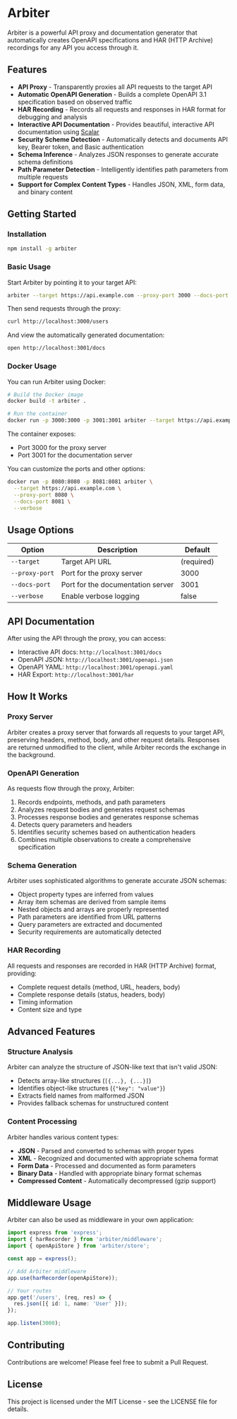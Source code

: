 # Arbiter

Arbiter is a powerful API proxy and documentation generator that automatically creates OpenAPI specifications and HAR (HTTP Archive) recordings for any API you access through it.

## Features

- **API Proxy** - Transparently proxies all API requests to the target API 
- **Automatic OpenAPI Generation** - Builds a complete OpenAPI 3.1 specification based on observed traffic
- **HAR Recording** - Records all requests and responses in HAR format for debugging and analysis
- **Interactive API Documentation** - Provides beautiful, interactive API documentation using [Scalar](https://github.com/scalar/scalar)
- **Security Scheme Detection** - Automatically detects and documents API key, Bearer token, and Basic authentication
- **Schema Inference** - Analyzes JSON responses to generate accurate schema definitions
- **Path Parameter Detection** - Intelligently identifies path parameters from multiple requests
- **Support for Complex Content Types** - Handles JSON, XML, form data, and binary content

## Getting Started

### Installation

```bash
npm install -g arbiter
```

### Basic Usage

Start Arbiter by pointing it to your target API:

```bash
arbiter --target https://api.example.com --proxy-port 3000 --docs-port 3001
```

Then send requests through the proxy:

```bash
curl http://localhost:3000/users
```

And view the automatically generated documentation:

```bash
open http://localhost:3001/docs
```

### Docker Usage

You can run Arbiter using Docker:

```bash
# Build the Docker image
docker build -t arbiter .

# Run the container
docker run -p 3000:3000 -p 3001:3001 arbiter --target https://api.example.com
```

The container exposes:
- Port 3000 for the proxy server
- Port 3001 for the documentation server

You can customize the ports and other options:

```bash
docker run -p 8080:8080 -p 8081:8081 arbiter \
  --target https://api.example.com \
  --proxy-port 8080 \
  --docs-port 8081 \
  --verbose
```

## Usage Options

| Option | Description | Default |
|--------|-------------|---------|
| `--target` | Target API URL | (required) |
| `--proxy-port` | Port for the proxy server | 3000 |
| `--docs-port` | Port for the documentation server | 3001 |
| `--verbose` | Enable verbose logging | false |

## API Documentation

After using the API through the proxy, you can access:

- Interactive API docs: `http://localhost:3001/docs`
- OpenAPI JSON: `http://localhost:3001/openapi.json`
- OpenAPI YAML: `http://localhost:3001/openapi.yaml`
- HAR Export: `http://localhost:3001/har`

## How It Works

### Proxy Server

Arbiter creates a proxy server that forwards all requests to your target API, preserving headers, method, body, and other request details. Responses are returned unmodified to the client, while Arbiter records the exchange in the background.

### OpenAPI Generation

As requests flow through the proxy, Arbiter:

1. Records endpoints, methods, and path parameters
2. Analyzes request bodies and generates request schemas
3. Processes response bodies and generates response schemas
4. Detects query parameters and headers
5. Identifies security schemes based on authentication headers
6. Combines multiple observations to create a comprehensive specification

### Schema Generation

Arbiter uses sophisticated algorithms to generate accurate JSON schemas:

- Object property types are inferred from values
- Array item schemas are derived from sample items
- Nested objects and arrays are properly represented
- Path parameters are identified from URL patterns
- Query parameters are extracted and documented
- Security requirements are automatically detected

### HAR Recording

All requests and responses are recorded in HAR (HTTP Archive) format, providing:

- Complete request details (method, URL, headers, body)
- Complete response details (status, headers, body)
- Timing information
- Content size and type

## Advanced Features

### Structure Analysis

Arbiter can analyze the structure of JSON-like text that isn't valid JSON:

- Detects array-like structures (`[{...}, {...}]`)
- Identifies object-like structures (`{"key": "value"}`)
- Extracts field names from malformed JSON
- Provides fallback schemas for unstructured content

### Content Processing

Arbiter handles various content types:

- **JSON** - Parsed and converted to schemas with proper types
- **XML** - Recognized and documented with appropriate schema format
- **Form Data** - Processed and documented as form parameters
- **Binary Data** - Handled with appropriate binary format schemas
- **Compressed Content** - Automatically decompressed (gzip support)

## Middleware Usage

Arbiter can also be used as middleware in your own application:

```typescript
import express from 'express';
import { harRecorder } from 'arbiter/middleware';
import { openApiStore } from 'arbiter/store';

const app = express();

// Add Arbiter middleware
app.use(harRecorder(openApiStore));

// Your routes
app.get('/users', (req, res) => {
  res.json([{ id: 1, name: 'User' }]);
});

app.listen(3000);
```

## Contributing

Contributions are welcome! Please feel free to submit a Pull Request.

## License

This project is licensed under the MIT License - see the LICENSE file for details.
